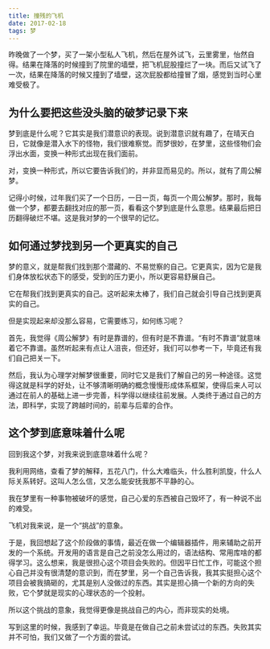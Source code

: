 ```yaml
---
title: 撞残的飞机
date: 2017-02-18
tags: 梦
---
```


昨晚做了一个梦，买了一架小型私人飞机，然后在屋外试飞，云里雾里，怡然自得。结果在降落的时候撞到了院里的墙壁，把飞机屁股撞烂了一块。而后又试飞了一次，结果在降落的时候又撞到了墙壁，这次屁股都给撞冒了烟，感觉到当时心里难受极了。

## 为什么要把这些没头脑的破梦记录下来

梦到底是什么呢？它其实是我们潜意识的表现。说到潜意识就有趣了，在晴天白日，它就像是潜入水下的怪物，我们很难察觉。而梦很妙，在梦里，这些怪物们会浮出水面，变换一种形式出现在我们面前。

对，变换一种形式，所以它要告诉我们的，并非显而易见的。所以，就有了周公解梦。

记得小时候，过年我们买了一个日历，一日一页，每页一个周公解梦。那时，我每做一个梦，都要去翻找对应的那一页，看看这个梦到底是什么意思。结果最后把日历翻得破烂不堪。这是我对梦的一个很早的记忆。

## 如何通过梦找到另一个更真实的自己

梦的意义，就是帮我们找到那个潜藏的、不易觉察的自己。它更真实，因为它是我们身体放松状态下的感受，受到的压力更小，所以更容易舒展自己。

它在帮我们找到更真实的自己。这听起来太棒了，我们自己就会引导自己找到更真实的自己。

但是实现起来却没那么容易，它需要练习，如何练习呢？

首先，我觉得《周公解梦》有时是靠谱的，但有时是不靠谱。“有时不靠谱”就意味着它不靠谱。虽然听起来有点让人沮丧，但还好，我们可以参考一下，毕竟还有我们自己把关一下。

然后，我认为心理学对解梦很重要，同时它又是我们了解自己的另一种途径。这觉得这就是科学的好处，让不够清晰明确的概念慢慢形成体系框架，使得后来人可以通过在前人的基础上进一步完善，科学得以继续往前发展。人类终于通过自己的方法，即科学，实现了跨越时间的，前辈与后辈的合作。

## 这个梦到底意味着什么呢

回到我这个梦，对我来说到底意味着什么呢？

我利用网络，查看了梦的解释，五花八门，什么大难临头，什么胜利凯旋，什么人际关系转好。这叫人怎么信，又怎么能安抚我那不平静的心。

我在梦里有一种事物被破坏的感觉，自己心爱的东西被自己毁坏了，有一种说不出的难受。

飞机对我来说，是一个“挑战”的意象。

于是，我回想起了这个阶段做的事情，最近在做一个编辑器插件，用来辅助之前开发的一个系统。开发用的语言是自己之前没怎么用过的，语法结构、常用库啥的都得学习。这么想来，我是很担心这个项目会失败的。但因平日忙工作，可能这个担心自己并没有很清楚的意识到，而在梦里，另一个自己告诉我，我其实挺担心这个项目会被我搞砸的，尤其是别人没做过的东西。其实是担心搞一个新的方向的失败，它个梦就是现实的心理状态的一个投射。

所以这个挑战的意象，我觉得更像是挑战自己的内心，而非现实的处境。

写到这里的时候，我感到了幸运。毕竟是在做自己之前未尝试过的东西。失败其实并不可怕，我们又做了一个方面的尝试。
